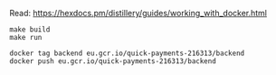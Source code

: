 Read: https://hexdocs.pm/distillery/guides/working_with_docker.html

```
make build
make run
```

```
docker tag backend eu.gcr.io/quick-payments-216313/backend
docker push eu.gcr.io/quick-payments-216313/backend
```
